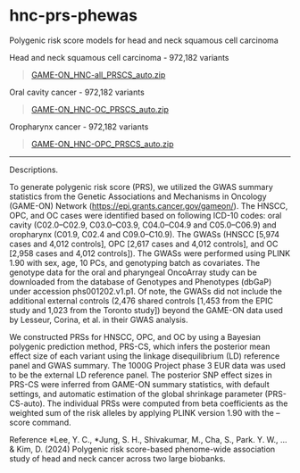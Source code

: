 # hnc-prs-phewas
Polygenic risk score models for head and neck squamous cell carcinoma

Head and neck squamous cell carcinoma - 972,182 variants
> [GAME-ON_HNC-all_PRSCS_auto.zip](https://github.com/dokyoonkimlab/hnc-prs-phewas/blob/main/prs-model/GAME-ON_HNC-all_PRSCS_auto.zip)

Oral cavity cancer - 972,182 variants
> [GAME-ON_HNC-OC_PRSCS_auto.zip](https://github.com/dokyoonkimlab/hnc-prs-phewas/blob/main/prs-model/GAME-ON_HNC-OC_PRSCS_auto.zip)

Oropharynx cancer - 972,182 variants
> [GAME-ON_HNC-OPC_PRSCS_auto.zip](https://github.com/dokyoonkimlab/hnc-prs-phewas/blob/main/prs-model/GAME-ON_HNC-OPC_PRSCS_auto.zip)

---


Descriptions. 

To generate polygenic risk score (PRS), we utilized the GWAS summary statistics from the Genetic Associations and Mechanisms in Oncology (GAME-ON) Network (https://epi.grants.cancer.gov/gameon/). The HNSCC, OPC, and OC cases were identified based on following ICD-10 codes: oral cavity (C02.0–C02.9, C03.0–C03.9, C04.0–C04.9 and C05.0–C06.9) and oropharynx (C01.9, C02.4 and C09.0–C10.9). The GWASs (HNSCC [5,974 cases and 4,012 controls], OPC [2,617 cases and 4,012 controls], and OC [2,958 cases and 4,012 controls]). The GWASs were performed using PLINK 1.90 with sex, age, 10 PCs, and genotyping batch as covariates. The genotype data for the oral and pharyngeal OncoArray study can be downloaded from the database of Genotypes and Phenotypes (dbGaP) under accession phs001202.v1.p1. Of note, the GWASs did not include the additional external controls (2,476 shared controls [1,453 from the EPIC study and 1,023 from the Toronto study]) beyond the GAME-ON data used by Lesseur, Corina, et al. in their GWAS analysis.

We constructed PRSs for HNSCC, OPC, and OC by using a Bayesian polygenic prediction method, PRS-CS, which infers the posterior mean effect size of each variant using the linkage disequilibrium (LD) reference panel and GWAS summary. The 1000G Project phase 3 EUR data was used to be the external LD reference panel. The posterior SNP effect sizes in PRS-CS were inferred from GAME-ON summary statistics, with default settings, and automatic estimation of the global shrinkage parameter (PRS-CS-auto). The individual PRSs were computed from beta coefficients as the weighted sum of the risk alleles by applying PLINK version 1.90 with the –score command.

Reference
*Lee, Y. C., *Jung, S. H., Shivakumar, M., Cha, S., Park. Y. W., … & Kim, D. (2024) Polygenic risk score-based phenome-wide association study of head and neck cancer across two large biobanks. 
